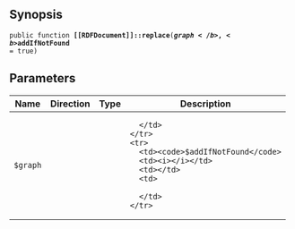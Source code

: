 ## Synopsis

<code>public function <b>[[RDFDocument]]::replace</b>(<b>$graph</b>, <b>$addIfNotFound</b> = true)</code>

## Parameters

<table>
  <thead>
    <tr>
      <th>Name</th>
      <th>Direction</th>
      <th>Type</th>
      <th>Description</th>
    </tr>
  </thead>
  <tbody>
    <tr>
      <td><code>$graph</code>
      <td><i></i></td>
      <td></td>
      <td>

      </td>
    </tr>
    <tr>
      <td><code>$addIfNotFound</code>
      <td><i></i></td>
      <td></td>
      <td>

      </td>
    </tr>
  </tbody>
</table>

